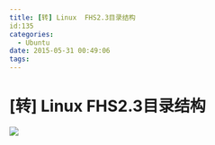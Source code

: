 ```yaml
---
title: [转] Linux  FHS2.3目录结构
id:135
categories:
  - Ubuntu
date: 2015-05-31 00:49:06
tags:
---
```

# [转] Linux  FHS2.3目录结构
![](https://dn-anything-about-doc.qbox.me/linux_base/4-1.png/logoblackfont)